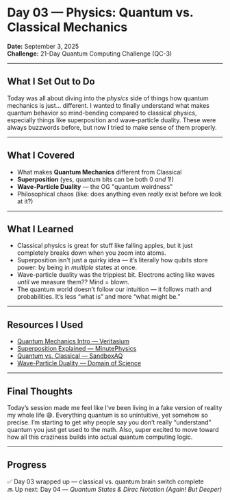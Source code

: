 # Day 03 — Physics: Quantum vs. Classical Mechanics  
**Date:** September 3, 2025  
**Challenge:** 21-Day Quantum Computing Challenge (QC-3)

---

## What I Set Out to Do  
Today was all about diving into the *physics* side of things how quantum mechanics is just... different. I wanted to finally understand what makes quantum behavior so mind-bending compared to classical physics, especially things like superposition and wave-particle duality. These were always buzzwords before, but now I tried to make sense of them properly.

---

## What I Covered  
- What makes **Quantum Mechanics** different from Classical  
- **Superposition** (yes, quantum bits can be both 0 *and* 1!)  
- **Wave-Particle Duality** — the OG "quantum weirdness"  
- Philosophical chaos (like: does anything even *really* exist before we look at it?)

---

## What I Learned  
- Classical physics is great for stuff like falling apples, but it just completely breaks down when you zoom into atoms.  
- Superposition isn't just a quirky idea — it’s literally how qubits store power: by being in *multiple* states at once.  
- Wave-particle duality was the trippiest bit. Electrons acting like waves *until* we measure them?? Mind = blown.  
- The quantum world doesn’t follow our intuition — it follows math and probabilities. It’s less “what is” and more “what might be.”

---

## Resources I Used  
- [Quantum Mechanics Intro — Veritasium](https://www.youtube.com/watch?v=p7bzE1E5PMY)  
- [Superposition Explained — MinutePhysics](https://www.youtube.com/watch?v=4f0hL3Nrdas)  
- [Quantum vs. Classical — SandboxAQ](https://www.youtube.com/watch?v=ScXx2c2oZcY)  
- [Wave-Particle Duality — Domain of Science](https://www.youtube.com/watch?v=KZJ7U3fXz2k)

---

## Final Thoughts  
Today’s session made me feel like I’ve been living in a fake version of reality my whole life 😅. Everything quantum is so unintuitive, yet somehow so precise. I’m starting to get why people say you don’t really “understand” quantum you just get used to the math. Also, super excited to move toward how all this craziness builds into actual quantum computing logic.

---

## Progress  
✅ Day 03 wrapped up — classical vs. quantum brain switch complete  
🔜 Up next: Day 04 — *Quantum States & Dirac Notation (Again! But Deeper)*

